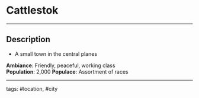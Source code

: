 # Cattlestok
---

## Description
- A small town in the central planes

**Ambiance**: Friendly, peaceful, working class  
**Population**: 2,000 
**Populace**: Assortment of races

---
tags: #location, #city